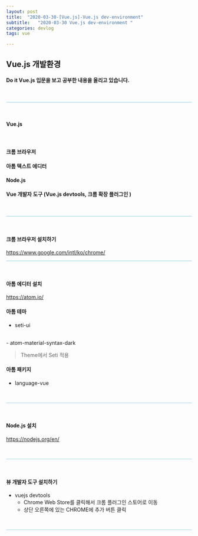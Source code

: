 ```yaml
---
layout: post
title:  "2020-03-30-[Vue.js]-Vue.js dev-environment"
subtitle:   "2020-03-30 Vue.js dev-environment "
categories: devlog
tags: vue

---
```



## Vue.js 개발환경 <br/>


#### Do it Vue.js 입문을 보고 공부한 내용을 올리고 있습니다.



<br/>

<hr style="height: 1px; background: skyblue; "/>

<br/>


#### Vue.js

<br/>

#### 크롬 브라우저
#### 아톰 텍스트 에디터
#### Node.js
#### Vue 개발자 도구 (Vue.js devtools, 크롬 확장 플러그인 )

<br/>

<hr style="height: 1px; background: skyblue; "/>

<br/>

#### 크롬 브라우저 설치하기 <br/>

https://www.google.com/intl/ko/chrome/
<br/>


<hr style="height: 1px; background: skyblue; "/>

<br/>

#### 아톰 에디터 설치 <br/>

https://atom.io/
<br/>

#### 아톰 테마 <br/>

- seti-ui
<br/>
- atom-material-syntax-dark
<br/>

> Theme에서 Seti 적용

#### 아톰 패키지 <br/>

- language-vue

<br/>

<hr style="height: 1px; background: skyblue; "/>

<br/>

#### Node.js 설치 <br/>

https://nodejs.org/en/

<br/>

<hr style="height: 1px; background: skyblue; "/>

<br/>

#### 뷰 개발자 도구 설치하기 <br/>

- vuejs devtools
  - Chrome Web Store를 클릭해서 크롬 플러그인 스토어로 이동
  - 상단 오른쪽에 있는 CHROME에 추가 버튼 클릭

<br/>

<hr style="height: 1px; background: skyblue; "/>
